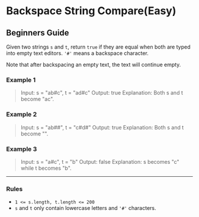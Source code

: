 # Backspace String Compare(Easy)

## Beginners Guide

Given two strings `s` and `t`, return `true` if they are equal when both are typed into empty text editors. `'#'` means a backspace character.

Note that after backspacing an empty text, the text will continue empty.

### Example 1

>Input: s = "ab#c", t = "ad#c"
Output: true
Explanation: Both s and t become "ac".

### Example 2

>Input: s = "ab##", t = "c#d#"
Output: true
Explanation: Both s and t become "".

### Example 3

>Input: s = "a#c", t = "b"
Output: false
Explanation: s becomes "c" while t becomes "b".

---

### Rules

* `1 <= s.length, t.length <= 200`
* `s` and `t` only contain lowercase letters and `'#'` characters.
